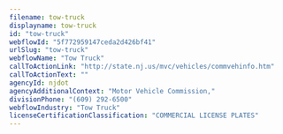 ```yaml
---
filename: tow-truck
displayname: tow-truck
id: "tow-truck"
webflowId: "5f772959147ceda2d426bf41"
urlSlug: "tow-truck"
webflowName: "Tow Truck"
callToActionLink: "http://state.nj.us/mvc/vehicles/commvehinfo.htm"
callToActionText: ""
agencyId: njdot
agencyAdditionalContext: "Motor Vehicle Commission,"
divisionPhone: "(609) 292-6500"
webflowIndustry: "Tow Truck"
licenseCertificationClassification: "COMMERCIAL LICENSE PLATES"
---
```

